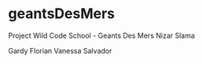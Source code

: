 # geantsDesMers
Project Wild Code School - Geants Des Mers
Nizar Slama

Gardy Florian
Vanessa Salvador
